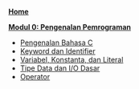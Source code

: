 **[Home](https://github.com/AlproITS/DasarPemrograman/wiki)**

**[Modul 0: Pengenalan Pemrograman](https://github.com/AlproITS/DasarPemrograman/wiki)**
- [Pengenalan Bahasa C](https://github.com/AlproITS/DasarPemrograman/wiki/Modul-0:-Pengenalan-Pemrograman#pengenalan-bahasa-c)
- [Keyword dan Identifier](https://github.com/AlproITS/DasarPemrograman/wiki/Modul-0:-Pengenalan-Pemrograman#keyword-dan-identifier)
- [Variabel, Konstanta, dan Literal](https://github.com/AlproITS/DasarPemrograman/wiki/Modul-0:-Pengenalan-Pemrograman#keyword-dan-identifier)
- [Tipe Data dan I/O Dasar](https://github.com/AlproITS/DasarPemrograman/wiki/Modul-0:-Pengenalan-Pemrograman#tipe-data-dasar)
- [Operator](https://github.com/AlproITS/DasarPemrograman/wiki/Modul-0:-Pengenalan-Pemrograman#operator)

<!---
**Modul 1**
- [Percabangan]

**Modul 2**
- [Perulangan]
- [Array]
- [String]

**Modul 3**
- [Fungsi]
- [Rekursi]

**Modul 4**
- [Pointer]
- [Struct]
- [File]

**Modul 5**
- [Algoritma Searching dan Sorting]
---!>